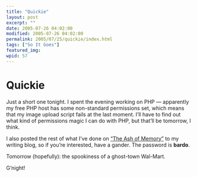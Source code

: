 ```yaml
---
title: "Quickie"
layout: post
excerpt: ""
date: 2005-07-26 04:02:00
modified: 2005-07-26 04:02:00
permalink: 2005/07/25/quickie/index.html
tags: ["So It Goes"]
featured_img: 
wpid: 57
---
```


# Quickie

Just a short one tonight. I spent the evening working on PHP — apparently my free PHP host has some non-standard permissions set, which means that my image upload script fails at the last moment. I’ll have to find out what kind of permissions magic I can do with PHP, but that’ll be tomorrow, I think.

I also posted the rest of what I’ve done on [“The Ash of Memory”](http://pjohanneson.dotgeek.org/blog/index.php/bardo/) to my writing blog, so if you’re interested, have a gander. The password is **bardo**.

Tomorrow (hopefully): the spookiness of a ghost-town Wal-Mart.

G’night!